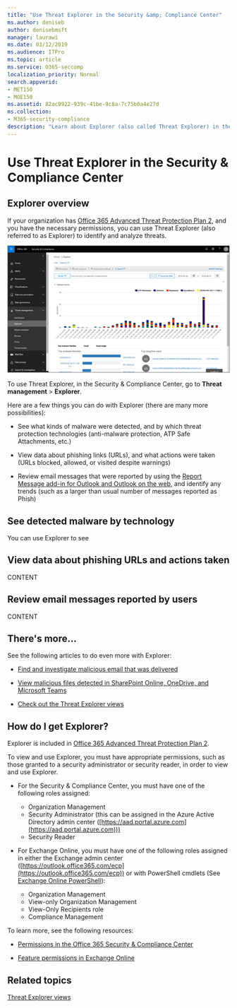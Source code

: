 ```yaml
---
title: "Use Threat Explorer in the Security &amp; Compliance Center"
ms.author: deniseb
author: denisebmsft
manager: laurawi
ms.date: 03/12/2019
ms.audience: ITPro
ms.topic: article
ms.service: O365-seccomp
localization_priority: Normal
search.appverid:
- MET150
- MOE150
ms.assetid: 82ac9922-939c-41be-9c8a-7c75b0a4e27d
ms.collection: 
- M365-security-compliance
description: "Learn about Explorer (also called Threat Explorer) in the Security &amp; Compliance Center."
---
```


# Use Threat Explorer in the Security &amp; Compliance Center

## Explorer overview

If your organization has [Office 365 Advanced Threat Protection Plan 2](office-365-ti.md), and you have the necessary permissions, you can use Threat Explorer (also referred to as Explorer) to identify and analyze threats. 

![Go to Threat management \> Explorer](media/cab32fa2-66f1-4ad5-bc1d-2bac4dbeb48c.png)
  
To use Threat Explorer, in the Security &amp; Compliance Center, go to **Threat management** \> **Explorer**.

Here are a few things you can do with Explorer (there are many more possibilities):

- See what kinds of malware were detected, and by which threat protection technologies (anti-malware protection, ATP Safe Attachments, etc.)

- View data about phishing links (URLs), and what actions were taken (URLs blocked, allowed, or visited despite warnings)

- Review email messages that were reported by using the [Report Message add-in for Outlook and Outlook on the web](enable-the-report-message-add-in.md), and identify any trends (such as a larger than usual number of messages reported as Phish) 


## See detected malware by technology

You can use Explorer to see 



## View data about phishing URLs and actions taken

CONTENT

## Review email messages reported by users

CONTENT

## There's more...

See the following articles to do even more with Explorer:

- [Find and investigate malicious email that was delivered](investigate-malicious-email-that-was-delivered.md)

- [View malicious files detected in SharePoint Online, OneDrive, and Microsoft Teams](malicious-files-detected-in-spo-odb-or-teams.md)

- [Check out the Threat Explorer views](threat-explorer-views.md)

## How do I get Explorer?

Explorer is included in [Office 365 Advanced Threat Protection Plan 2](office-365-ti.md). 

To view and use Explorer, you must have appropriate permissions, such as those granted to a security administrator or security reader, in order to view and use Explorer. 

- For the Security &amp; Compliance Center, you must have one of the following roles assigned:
    - Organization Management
    - Security Administrator (this can be assigned in the Azure Active Directory admin center ([https://aad.portal.azure.com](https://aad.portal.azure.com)))
    - Security Reader

- For Exchange Online, you must have one of the following roles assigned in either the Exchange admin center ([https://outlook.office365.com/ecp](https://outlook.office365.com/ecp)) or with PowerShell cmdlets (See [Exchange Online PowerShell](https://docs.microsoft.com/powershell/exchange/exchange-online/exchange-online-powershell?view=exchange-ps)):
    - Organization Management
    - View-only Organization Management
    - View-Only Recipients role
    - Compliance Management

To learn more, see the following resources:

- [Permissions in the Office 365 Security &amp; Compliance Center](permissions-in-the-security-and-compliance-center.md)

- [Feature permissions in Exchange Online](https://docs.microsoft.com/exchange/permissions-exo/feature-permissions)
  
## Related topics

[Threat Explorer views](threat-explorer-views.md)
